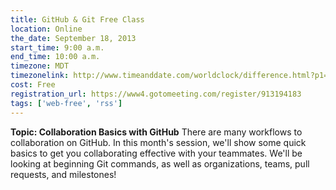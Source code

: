 ```yaml
---
title: GitHub & Git Free Class
location: Online
the_date: September 18, 2013
start_time: 9:00 a.m.
end_time: 10:00 a.m.
timezone: MDT
timezonelink: http://www.timeanddate.com/worldclock/difference.html?p1=75
cost: Free
registration_url: https://www4.gotomeeting.com/register/913194183
tags: ['web-free', 'rss']
---
```


**Topic: Collaboration Basics with GitHub**
There are many workflows to collaboration on GitHub. In this month's session, we'll show some quick basics to get you collaborating effective with your teammates. We'll be looking at beginning Git commands, as well as organizations, teams, pull requests, and milestones!
